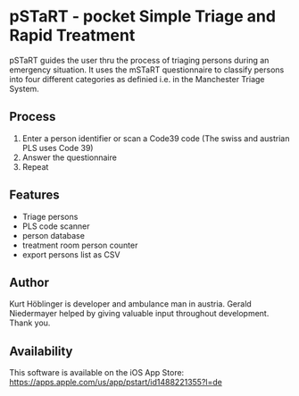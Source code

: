 # pSTaRT - pocket Simple Triage and Rapid Treatment

pSTaRT guides the user thru the process of triaging persons during an emergency situation. It uses the mSTaRT questionnaire to classify persons into four different categories as definied i.e. in the Manchester Triage System.

## Process

1. Enter a person identifier or scan a Code39 code (The swiss and austrian PLS uses Code 39)
2. Answer the questionnaire
3. Repeat

## Features

* Triage persons
* PLS code scanner
* person database
* treatment room person counter
* export persons list as CSV

## Author

Kurt Höblinger is developer and ambulance man in austria. Gerald Niedermayer helped by giving valuable input throughout development. Thank you.

## Availability

This software is available on the iOS App Store: https://apps.apple.com/us/app/pstart/id1488221355?l=de
